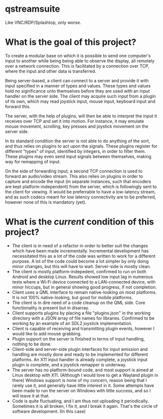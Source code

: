 qstreamsuite
============

Like VNC/RDP/Splashtop, only worse.

What is the goal of this project?
============
To create a modular base on which it is possible to send one computer's input to another while being being able to observe the display, all remotely over a network connection.
This is facilitated by a connection over TCP, where the input and other data is transferred.

Being server-based, a client can connect to a server and provide it with input specified in a manner of types and values. These types and values hold no significance unto themselves before they are used with an input handler on the server side. The client may acquire such input from a plugin of its own, which may read joystick input, mouse input, keyboard input and forward this.

The server, with the help of plugins, will then be able to interpret the input it receives over TCP and set it into motion. For instance, it may emulate mouse movement, scrolling, key presses and joystick movement on the server side.

In its standard condition the server is not able to do anything of the sort, and thus relies on plugins to act upon the signals. These plugins register for different "types" of input, identified by integers, in order to filter them. These plugins may even send input signals between themselves, making way for remapping of input.

On the side of forwarding input, a second TCP connection is used to forward an audio/video stream. This also relies on plugins in order to capture and encode the input (in separate instances, such that encoders are kept platform-independent) from the server, which is followingly sent to the client for viewing. It would be preferrable to have a low-latency stream, and as such codecs meant for low latency connectivity are to be preferred, however none of this is mandatory (yet).

What is the *current* condition of this project?
============
 - The client is in need of a refactor in order to better suit the changes which have been made incrementally. Incremental development has necessitated this as a lot of the code was written to work for a different purpose. A lot of the code could become a lot simpler by only doing minor changes, but this will have to wait. Server-side is mostly clean.
 - The client is mostly platform-indepedent, confirmed to run on both Android and desktop Linux. Results showed low input lag in numerous tests where a Wi-Fi device connected to a LAN-connected device, with minor hiccups, but in general showing good progress, if not completion.
 - Client uses a QML interface to remain native-looking on most platforms. It is not 100% native-looking, but good for mobile platforms.
 - The client is in dire need of a code cleanup on the QML side. Core functionality is present but in disarray.
 - Client supports plugins by placing a file "plugins.json" in the working directory with a JSON array of file names for libraries. Confirmed to be working by an example of an SDL2 joystick implementation.
 - Client is capable of receiving and transmitting plugin events, however I would like to add mouse grabbing.
 - Plugin support on the server is finished in terms of input handling, nothing to be done.
 - Client-side and server-side plugin interfaces for input emission and handling are mostly done and ready to be implemented for different platforms. An X11 input handler is already complete, a joystick input plugin is complete, and a joystick remapper is underway.
 - The server has no platform-bound code, and most support is aimed at Linux desktop with X11. (Although I would love to get a Wayland plugin in there) Windows support is none of my concern, reason being that I rarely use it, and generally have little interest in it. Some attempts have been made to run the server on Windows with little success, and so I will leave it at that.
 - Code is quite fluctuating, and I am thus not uploading it periodically. Sometimes it is all broken, I fix it, and I break it again. That's the circle of software development. (In this case)
